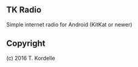 ## TK Radio
Simple internet radio for Android (KitKat or newer)

## Copyright
(c) 2016 T. Kordelle

